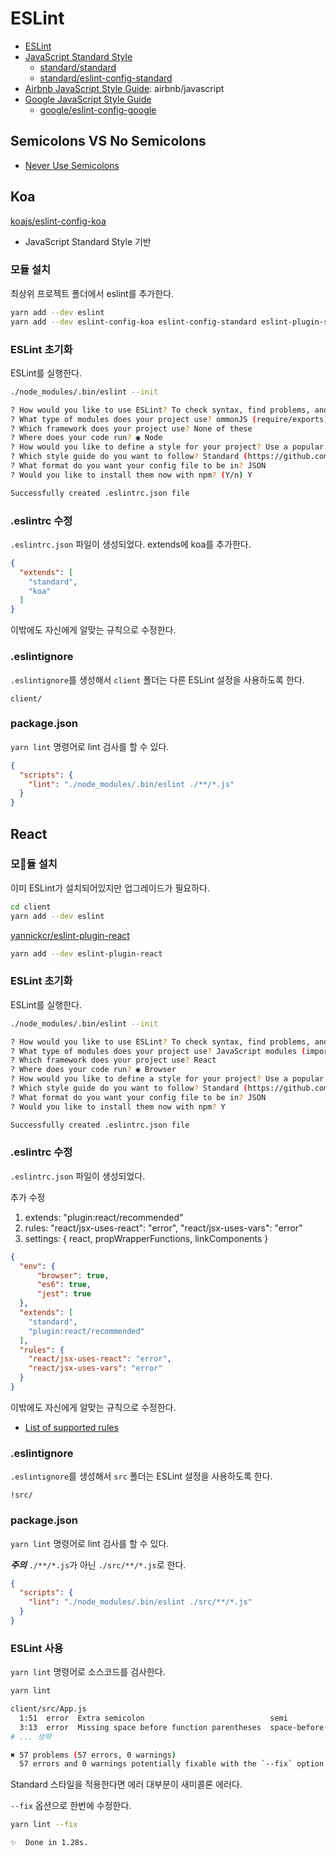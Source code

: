 # ESLint

- [ESLint](https://eslint.org)
- [JavaScript Standard Style](https://standardjs.com)
  - [standard/standard](https://github.com/standard/standard)
  - [standard/eslint-config-standard](https://github.com/standard/eslint-config-standard)
- [Airbnb JavaScript Style Guide](https://github.com/airbnb/javascript): airbnb/javascript
- [Google JavaScript Style Guide](https://google.github.io/styleguide/jsguide.html)
  - [google/eslint-config-google](https://github.com/google/eslint-config-google)


## Semicolons VS No Semicolons

- [Never Use Semicolons](https://feross.org/never-use-semicolons/)

## Koa

[koajs/eslint-config-koa](https://github.com/koajs/eslint-config-koa)
- JavaScript Standard Style 기반

### 모듈 설치

최상위 프로젝트 폴더에서 eslint를 추가한다.

```bash
yarn add --dev eslint
yarn add --dev eslint-config-koa eslint-config-standard eslint-plugin-standard eslint-plugin-promise eslint-plugin-import eslint-plugin-node
```

### ESLint 초기화

ESLint를 실행한다.

```bash
./node_modules/.bin/eslint --init

? How would you like to use ESLint? To check syntax, find problems, and enforce code style
? What type of modules does your project use? ommonJS (require/exports)
? Which framework does your project use? None of these
? Where does your code run? ◉ Node
? How would you like to define a style for your project? Use a popular style guide
? Which style guide do you want to follow? Standard (https://github.com/standard/standard)
? What format do you want your config file to be in? JSON
? Would you like to install them now with npm? (Y/n) Y

Successfully created .eslintrc.json file
```

### .eslintrc 수정

`.eslintrc.json` 파일이 생성되었다. extends에 koa를 추가한다.

```json
{
  "extends": [
    "standard",
    "koa"
  ]
}
```

이밖에도 자신에게 알맞는 규칙으로 수정한다.

### .eslintignore

`.eslintignore`를 생성해서 `client` 폴더는 다른 ESLint 설정을 사용하도록 한다.

```text
client/
```

### package.json

`yarn lint` 명령어로 lint 검사를 할 수 있다.

```json
{
  "scripts": {
    "lint": "./node_modules/.bin/eslint ./**/*.js"
  }
}
```

## React

### 모듈 설치

이미 ESLint가 설치되어있지만 업그레이드가 필요하다.

```bash
cd client
yarn add --dev eslint
```

[yannickcr/eslint-plugin-react](https://github.com/yannickcr/eslint-plugin-react)

```bash
yarn add --dev eslint-plugin-react
```

### ESLint 초기화

ESLint를 실행한다.

```bash
./node_modules/.bin/eslint --init

? How would you like to use ESLint? To check syntax, find problems, and enforce code style
? What type of modules does your project use? JavaScript modules (import/export)
? Which framework does your project use? React
? Where does your code run? ◉ Browser
? How would you like to define a style for your project? Use a popular style guide
? Which style guide do you want to follow? Standard (https://github.com/standard/standard)
? What format do you want your config file to be in? JSON
? Would you like to install them now with npm? Y

Successfully created .eslintrc.json file
```

### .eslintrc 수정

`.eslintrc.json` 파일이 생성되었다.

추가 수정
1. extends: "plugin:react/recommended"
1. rules: "react/jsx-uses-react": "error", "react/jsx-uses-vars": "error"
1. settings: { react, propWrapperFunctions, linkComponents }


```json
{
  "env": {
      "browser": true,
      "es6": true,
      "jest": true
  },
  "extends": [
    "standard",
    "plugin:react/recommended"
  ],
  "rules": {
    "react/jsx-uses-react": "error",
    "react/jsx-uses-vars": "error"
  }
}
```

이밖에도 자신에게 알맞는 규칙으로 수정한다.

- [List of supported rules](https://github.com/yannickcr/eslint-plugin-react#list-of-supported-rules)

### .eslintignore

`.eslintignore`를 생성해서 `src` 폴더는 ESLint 설정을 사용하도록 한다.

```text
!src/
```

### package.json

`yarn lint` 명령어로 lint 검사를 할 수 있다.

***주의*** `./**/*.js`가 아닌 `./src/**/*.js`로 한다.

```json
{
  "scripts": {
    "lint": "./node_modules/.bin/eslint ./src/**/*.js"
  }
}
```

### ESLint 사용

`yarn lint` 명령어로 소스코드를 검사한다.

```bash
yarn lint

client/src/App.js
  1:51  error  Extra semicolon                            semi
  3:13  error  Missing space before function parentheses  space-before-function-paren
# ... 생략

✖ 57 problems (57 errors, 0 warnings)
  57 errors and 0 warnings potentially fixable with the `--fix` option.
```

Standard 스타일을 적용한다면 에러 대부분이 새미콜론 에러다.

`--fix` 옵션으로 한번에 수정한다.

```bash
yarn lint --fix

✨  Done in 1.28s.
```

